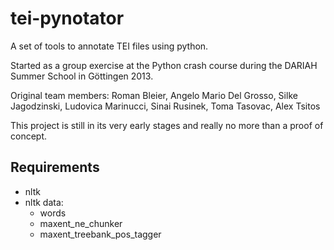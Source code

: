 tei-pynotator
=============

A set of tools to annotate TEI files using python. 

Started as a group exercise at the Python crash course during the DARIAH Summer School in Göttingen 2013.

Original team members: Roman Bleier, Angelo Mario Del Grosso, Silke Jagodzinski, Ludovica Marinucci, Sinai Rusinek, Toma Tasovac, Alex Tsitos

This project is still in its very early stages and really no more than a proof of concept.

Requirements
------------

* nltk
* nltk data:
	* words
	* maxent_ne_chunker
	* maxent_treebank_pos_tagger 